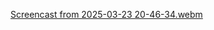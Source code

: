 [Screencast from 2025-03-23 20-46-34.webm](https://github.com/user-attachments/assets/d484b815-82a7-4c70-82ef-27c51da346a4)

